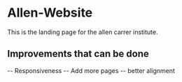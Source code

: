 ﻿# Allen-Website
This is the landing page for the allen carrer institute. 
## Improvements that can be done
-- Responsiveness
-- Add more pages
-- better alignment

